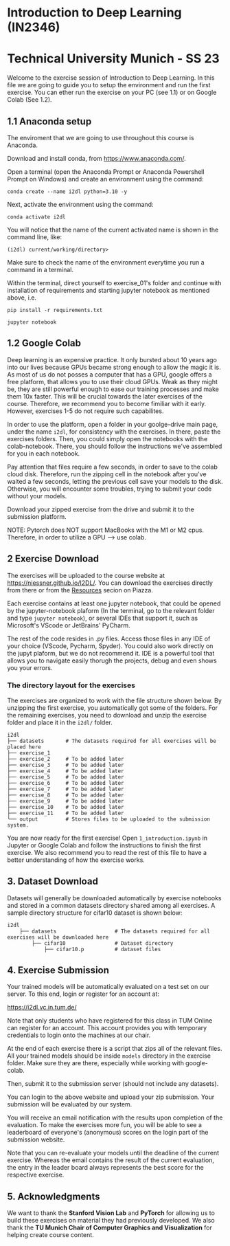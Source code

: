 # Introduction to Deep Learning (IN2346)

# Technical University Munich - SS 23

Welcome to the exercise session of Introduction to Deep Learning. In this file we are going to guide you to setup the environment and run the first exercise. You can ether run the exercise on your PC (see 1.1) or on Google Colab (See 1.2).
## 1.1 Anaconda setup

The enviroment that we are going to use throughout this course is Anaconda. 

Download and install conda, from https://www.anaconda.com/. 

Open a terminal (open the Anaconda Prompt or Anaconda Powershell Prompt on Windows) and create an environment using the command:

`conda create --name i2dl python=3.10 -y`

Next, activate the environment using the command:

`conda activate i2dl`

You will notice that the name of the current activated name is shown in the command line, like:

`(i2dl) current/working/directory>`

Make sure to check the name of the environment everytime you run a command in a terminal.

Within the terminal, direct yourself to exercise_01's folder and continue with installation of requirements and starting jupyter notebook as mentioned above, i.e.

`pip install -r requirements.txt` 

`jupyter notebook`

## 1.2 Google Colab

Deep learning is an expensive practice. It only bursted about 10 years ago into our lives because GPUs became strong enough to allow the magic it is.
As most of us do not posses a computer that has a GPU, google offers a free platform, that allows you to use their cloud GPUs. Weak as they might be, they are still powerful enough
to ease our training processes and make them 10x faster. This will be crucial towards the later exercises of the course. Therefore, we recommend you to become fimiliar with it early.
However, exercises 1-5 do not require such capabilites.

In order to use the platform, open a folder in your goolge-drive main page, under the name `i2dl`, for consistency with the exercises.
In there, paste the exercises folders. Then, you could simply open the notebooks with the colab-notebook. There, you should follow the instructions we've assembled for you in each notebook.

Pay attention that files require a few seconds, in order to save to the colab cloud disk. Therefore, run the zipping cell in the notebook after you've waited a few seconds, letting the previous cell
save your models to the disk. Otherwise, you will encounter some troubles, trying to submit your code without your models.

Download your zipped exercise from the drive and submit it to the submission platform.

NOTE: Pytorch does NOT support MacBooks with the M1 or M2 cpus. Therefore, in order to utilize a GPU --> use colab.

## 2 Exercise Download

The exercises will be uploaded to the course website at https://niessner.github.io/I2DL/. You can download the exercises directly from there or from the [Resources](https://piazza.com/mytum.de/summer2023/in2346ss23/resources) secion on Piazza.

Each exercise contains at least one jupyter notebook, that could be opened by the jupyter-notebook plaform (In the terminal, go to the relevant folder and type `jupyter notebook`), or several IDEs that support it,
such as Microsoft's VScode or JetBrains' PyCharm.

The rest of the code resides in .py files. Access those files in any IDE of your choice (VScode, Pycharm, Spyder). You could also work directly on the jupyt plaform, but we do not recommend it.
IDE is a powerful tool that allows you to navigate easily thorugh the projects, debug and even shows you your errors.

### The directory layout for the exercises

The exercises are organized to work with the file structure shown below. By unzipping the first exercise, you automatically got some of the folders. For the remaining exercises, you need to download and unzip the exercise folder and place it in the `i2dl/` folder.

    i2dl
    ├── datasets       # The datasets required for all exercises will be placed here
    ├── exercise_1                    
    ├── exercise_2     # To be added later
    ├── exercise_3     # To be added later
    ├── exercise_4     # To be added later
    ├── exercise_5     # To be added later
    ├── exercise_6     # To be added later
    ├── exercise_7     # To be added later  
    ├── exercise_8     # To be added later
    ├── exercise_9     # To be added later
    ├── exercise_10    # To be added later
    ├── exercise_11    # To be added later
    └── output         # Stores files to be uploaded to the submission system.

You are now ready for the first exercise! Open `1_introduction.ipynb` in Jupyter or Google Colab and follow the instructions to finish the first exercise.
We also recommend you to read the rest of this file to have a better understanding of how the exercise works.
## 3. Dataset Download

Datasets will generally be downloaded automatically by exercise notebooks and stored in a common datasets directory shared among all exercises. A sample directory structure for cifar10 dataset is shown below:

    i2dl
        ├── datasets                   # The datasets required for all exercises will be downloaded here
            ├── cifar10                # Dataset directory
                ├── cifar10.p          # dataset files 

## 4. Exercise Submission
Your trained models will be automatically evaluated on a test set on our server. To this end, login or register for an account at:

https://i2dl.vc.in.tum.de/

Note that only students who have registered for this class in TUM Online can register for an account. This account provides you with temporary credentials to login onto the machines at our chair.

At the end of each exercise there is a script that zips all of the relevant files. All your trained models should be inside `models` directory in the exercise folder. Make sure they are there, especially while working with google-colab.

Then, submit it to the submission server (should not include any datasets). 

You can login to the above website and upload your zip submission. Your submission will be evaluated by our system. 

You will receive an email notification with the results upon completion of the evaluation. To make the exercises more fun, you will be able to see a leaderboard of everyone's (anonymous) scores on the login part of the submission website.

Note that you can re-evaluate your models until the deadline of the current exercise. Whereas the email contains the result of the current evaluation, the entry in the leader board always represents the best score for the respective exercise.


## 5. Acknowledgments

We want to thank the **Stanford Vision Lab** and **PyTorch** for allowing us to build these exercises on material they had previously developed. We also thank the **TU Munich Chair of Computer Graphics and Visualization** for helping create course content.
